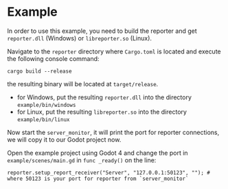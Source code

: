 # Example

In order to use this example, you need to build the reporter and get `reporter.dll` (Windows) or `libreporter.so` (Linux).

Navigate to the `reporter` directory where `Cargo.toml` is located and execute the following console command:

```
cargo build --release
```

the resulting binary will be located at `target/release`.

- for Windows, put the resulting `reporter.dll` into the directory `example/bin/windows`
- for Linux, put the resulting `libreporter.so` into the directory `example/bin/linux`

Now start the `server_monitor`, it will print the port for reporter connections, we will copy it to our Godot project now.

Open the example project using Godot 4 and change the port in `example/scenes/main.gd` in `func _ready()` on the line:

```
reporter.setup_report_receiver("Server", "127.0.0.1:50123", ""); # where 50123 is your port for reporter from `server_monitor`
```
